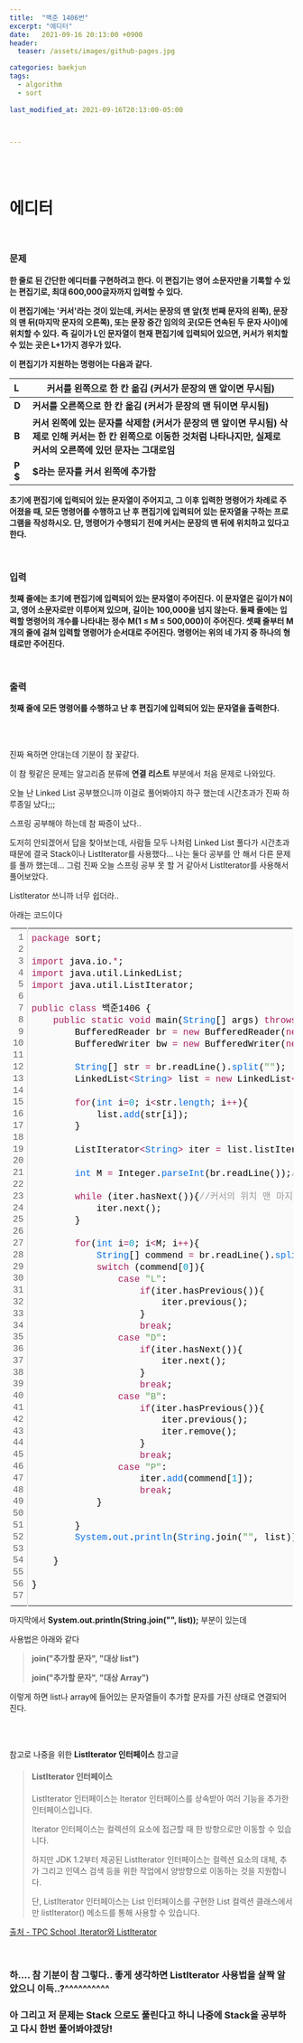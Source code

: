 ```yaml
---
title:  "백준 1406번"
excerpt: "에디터"
date:   2021-09-16 20:13:00 +0900
header:
  teaser: /assets/images/github-pages.jpg

categories: baekjun
tags:
  - algorithm
  - sort
  
last_modified_at: 2021-09-16T20:13:00-05:00



---
```


<br/>

<br/>

# 에디터

<br/>

### 문제

**한 줄로 된 간단한 에디터를 구현하려고 한다. 이 편집기는 영어 소문자만을 기록할 수 있는 편집기로, 최대 600,000글자까지 입력할 수 있다.**

**이 편집기에는 '커서'라는 것이 있는데, 커서는 문장의 맨 앞(첫 번째 문자의 왼쪽), 문장의 맨 뒤(마지막 문자의 오른쪽), 또는 문장 중간 임의의 곳(모든 연속된 두 문자 사이)에 위치할 수 있다. 즉 길이가 L인 문자열이 현재 편집기에 입력되어 있으면, 커서가 위치할 수 있는 곳은 L+1가지 경우가 있다.**

**이 편집기가 지원하는 명령어는 다음과 같다.**

| **L**   | **커서를 왼쪽으로 한 칸 옮김 (커서가 문장의 맨 앞이면 무시됨)** |
| :------ | ------------------------------------------------------------ |
| **D**   | **커서를 오른쪽으로 한 칸 옮김 (커서가 문장의 맨 뒤이면 무시됨)** |
| **B**   | **커서 왼쪽에 있는 문자를 삭제함 (커서가 문장의 맨 앞이면 무시됨) 삭제로 인해 커서는 한 칸 왼쪽으로 이동한 것처럼 나타나지만, 실제로 커서의 오른쪽에 있던 문자는 그대로임** |
| **P $** | **$라는 문자를 커서 왼쪽에 추가함**                          |

**초기에 편집기에 입력되어 있는 문자열이 주어지고, 그 이후 입력한 명령어가 차례로 주어졌을 때, 모든 명령어를 수행하고 난 후 편집기에 입력되어 있는 문자열을 구하는 프로그램을 작성하시오. 단, 명령어가 수행되기 전에 커서는 문장의 맨 뒤에 위치하고 있다고 한다.**

<br/>

### 입력

**첫째 줄에는 초기에 편집기에 입력되어 있는 문자열이 주어진다. 이 문자열은 길이가 N이고, 영어 소문자로만 이루어져 있으며, 길이는 100,000을 넘지 않는다. 둘째 줄에는 입력할 명령어의 개수를 나타내는 정수 M(1 ≤ M ≤ 500,000)이 주어진다. 셋째 줄부터 M개의 줄에 걸쳐 입력할 명령어가 순서대로 주어진다. 명령어는 위의 네 가지 중 하나의 형태로만 주어진다.**

<br/>

### 출력

**첫째 줄에 모든 명령어를 수행하고 난 후 편집기에 입력되어 있는 문자열을 출력한다.**

<br/>

<br/>

진짜 욕하면 안대는데 기분이 참 꽃같다.

이 참 뭣같은 문제는 알고리즘 분류에 **연결 리스트** 부분에서 처음 문제로 나와있다.

오늘 난 Linked List 공부했으니까 이걸로 풀어봐야지 하구 했는데 시간초과가 진짜 하루종일 났다;;;

스프링 공부해야 하는데 참 짜증이 났다..

도저히 안되겠어서 답을 찾아보는데, 사람들 모두 나처럼 Linked List 풀다가 시간초과 때문에 결국 Stack이나 ListIterator를 사용했다... 나는 둘다 공부를 안 해서 다른 문제를 풀까 했는데... 그럼 진짜 오늘 스프링 공부 못 할 거 같아서 ListIterator를 사용해서 풀어보았다.

ListIterator 쓰니까 너무 쉽더라..

아래는 코드이다

<div class="colorscripter-code" style="color:#010101;font-family:Consolas, 'Liberation Mono', Menlo, Courier, monospace !important; position:relative !important;overflow:auto"><table class="colorscripter-code-table" style="margin:0;padding:0;border:none;background-color:#fafafa;border-radius:4px;" cellspacing="0" cellpadding="0"><tr><td style="padding:6px;border-right:2px solid #e5e5e5"><div style="margin:0;padding:0;word-break:normal;text-align:right;color:#666;font-family:Consolas, 'Liberation Mono', Menlo, Courier, monospace !important;line-height:130%"><div style="line-height:130%">1</div><div style="line-height:130%">2</div><div style="line-height:130%">3</div><div style="line-height:130%">4</div><div style="line-height:130%">5</div><div style="line-height:130%">6</div><div style="line-height:130%">7</div><div style="line-height:130%">8</div><div style="line-height:130%">9</div><div style="line-height:130%">10</div><div style="line-height:130%">11</div><div style="line-height:130%">12</div><div style="line-height:130%">13</div><div style="line-height:130%">14</div><div style="line-height:130%">15</div><div style="line-height:130%">16</div><div style="line-height:130%">17</div><div style="line-height:130%">18</div><div style="line-height:130%">19</div><div style="line-height:130%">20</div><div style="line-height:130%">21</div><div style="line-height:130%">22</div><div style="line-height:130%">23</div><div style="line-height:130%">24</div><div style="line-height:130%">25</div><div style="line-height:130%">26</div><div style="line-height:130%">27</div><div style="line-height:130%">28</div><div style="line-height:130%">29</div><div style="line-height:130%">30</div><div style="line-height:130%">31</div><div style="line-height:130%">32</div><div style="line-height:130%">33</div><div style="line-height:130%">34</div><div style="line-height:130%">35</div><div style="line-height:130%">36</div><div style="line-height:130%">37</div><div style="line-height:130%">38</div><div style="line-height:130%">39</div><div style="line-height:130%">40</div><div style="line-height:130%">41</div><div style="line-height:130%">42</div><div style="line-height:130%">43</div><div style="line-height:130%">44</div><div style="line-height:130%">45</div><div style="line-height:130%">46</div><div style="line-height:130%">47</div><div style="line-height:130%">48</div><div style="line-height:130%">49</div><div style="line-height:130%">50</div><div style="line-height:130%">51</div><div style="line-height:130%">52</div><div style="line-height:130%">53</div><div style="line-height:130%">54</div><div style="line-height:130%">55</div><div style="line-height:130%">56</div><div style="line-height:130%">57</div></div></td><td style="padding:6px 0;text-align:left"><div style="margin:0;padding:0;color:#010101;font-family:Consolas, 'Liberation Mono', Menlo, Courier, monospace !important;line-height:130%"><div style="padding:0 6px; white-space:pre; line-height:130%"><span style="color:#a71d5d">package</span>&nbsp;sort;</div><div style="padding:0 6px; white-space:pre; line-height:130%">&nbsp;</div><div style="padding:0 6px; white-space:pre; line-height:130%"><span style="color:#a71d5d">import</span>&nbsp;java.io.<span style="color:#0086b3"></span><span style="color:#a71d5d">*</span>;</div><div style="padding:0 6px; white-space:pre; line-height:130%"><span style="color:#a71d5d">import</span>&nbsp;java.util.LinkedList;</div><div style="padding:0 6px; white-space:pre; line-height:130%"><span style="color:#a71d5d">import</span>&nbsp;java.util.ListIterator;</div><div style="padding:0 6px; white-space:pre; line-height:130%">&nbsp;</div><div style="padding:0 6px; white-space:pre; line-height:130%"><span style="color:#a71d5d">public</span>&nbsp;<span style="color:#a71d5d">class</span>&nbsp;백준1406&nbsp;{</div><div style="padding:0 6px; white-space:pre; line-height:130%">&nbsp;&nbsp;&nbsp;&nbsp;<span style="color:#a71d5d">public</span>&nbsp;<span style="color:#a71d5d">static</span>&nbsp;<span style="color:#a71d5d">void</span>&nbsp;main(<span style="color:#066de2">String</span>[]&nbsp;args)&nbsp;<span style="color:#a71d5d">throws</span>&nbsp;IOException&nbsp;{</div><div style="padding:0 6px; white-space:pre; line-height:130%">&nbsp;&nbsp;&nbsp;&nbsp;&nbsp;&nbsp;&nbsp;&nbsp;BufferedReader&nbsp;br&nbsp;<span style="color:#0086b3"></span><span style="color:#a71d5d">=</span>&nbsp;<span style="color:#a71d5d">new</span>&nbsp;BufferedReader(<span style="color:#a71d5d">new</span>&nbsp;InputStreamReader(<span style="color:#066de2">System</span>.<span style="color:#066de2">in</span>));</div><div style="padding:0 6px; white-space:pre; line-height:130%">&nbsp;&nbsp;&nbsp;&nbsp;&nbsp;&nbsp;&nbsp;&nbsp;BufferedWriter&nbsp;bw&nbsp;<span style="color:#0086b3"></span><span style="color:#a71d5d">=</span>&nbsp;<span style="color:#a71d5d">new</span>&nbsp;BufferedWriter(<span style="color:#a71d5d">new</span>&nbsp;OutputStreamWriter(<span style="color:#066de2">System</span>.<span style="color:#066de2">out</span>));</div><div style="padding:0 6px; white-space:pre; line-height:130%">&nbsp;</div><div style="padding:0 6px; white-space:pre; line-height:130%">&nbsp;&nbsp;&nbsp;&nbsp;&nbsp;&nbsp;&nbsp;&nbsp;<span style="color:#066de2">String</span>[]&nbsp;str&nbsp;<span style="color:#0086b3"></span><span style="color:#a71d5d">=</span>&nbsp;br.readLine().<span style="color:#066de2">split</span>(<span style="color:#63a35c">""</span>);</div><div style="padding:0 6px; white-space:pre; line-height:130%">&nbsp;&nbsp;&nbsp;&nbsp;&nbsp;&nbsp;&nbsp;&nbsp;LinkedList<span style="color:#0086b3"></span><span style="color:#a71d5d">&lt;</span><span style="color:#066de2">String</span><span style="color:#a71d5d">&gt;</span>&nbsp;list&nbsp;<span style="color:#0086b3"></span><span style="color:#a71d5d">=</span>&nbsp;<span style="color:#a71d5d">new</span>&nbsp;LinkedList<span style="color:#0086b3"></span><span style="color:#a71d5d">&lt;</span><span style="color:#0086b3"></span><span style="color:#a71d5d">&gt;</span>();</div><div style="padding:0 6px; white-space:pre; line-height:130%">&nbsp;</div><div style="padding:0 6px; white-space:pre; line-height:130%">&nbsp;&nbsp;&nbsp;&nbsp;&nbsp;&nbsp;&nbsp;&nbsp;<span style="color:#a71d5d">for</span>(<span style="color:#066de2">int</span>&nbsp;i<span style="color:#0086b3"></span><span style="color:#a71d5d">=</span><span style="color:#0099cc">0</span>;&nbsp;i<span style="color:#0086b3"></span><span style="color:#a71d5d">&lt;</span>str.<span style="color:#066de2">length</span>;&nbsp;i<span style="color:#0086b3"></span><span style="color:#a71d5d">+</span><span style="color:#0086b3"></span><span style="color:#a71d5d">+</span>){</div><div style="padding:0 6px; white-space:pre; line-height:130%">&nbsp;&nbsp;&nbsp;&nbsp;&nbsp;&nbsp;&nbsp;&nbsp;&nbsp;&nbsp;&nbsp;&nbsp;list.<span style="color:#066de2">add</span>(str[i]);</div><div style="padding:0 6px; white-space:pre; line-height:130%">&nbsp;&nbsp;&nbsp;&nbsp;&nbsp;&nbsp;&nbsp;&nbsp;}</div><div style="padding:0 6px; white-space:pre; line-height:130%">&nbsp;</div><div style="padding:0 6px; white-space:pre; line-height:130%">&nbsp;&nbsp;&nbsp;&nbsp;&nbsp;&nbsp;&nbsp;&nbsp;ListIterator<span style="color:#0086b3"></span><span style="color:#a71d5d">&lt;</span><span style="color:#066de2">String</span><span style="color:#a71d5d">&gt;</span>&nbsp;iter&nbsp;<span style="color:#0086b3"></span><span style="color:#a71d5d">=</span>&nbsp;list.listIterator();<span style="color:#999999">//커서의&nbsp;위치</span></div><div style="padding:0 6px; white-space:pre; line-height:130%">&nbsp;</div><div style="padding:0 6px; white-space:pre; line-height:130%">&nbsp;&nbsp;&nbsp;&nbsp;&nbsp;&nbsp;&nbsp;&nbsp;<span style="color:#066de2">int</span>&nbsp;M&nbsp;<span style="color:#0086b3"></span><span style="color:#a71d5d">=</span>&nbsp;Integer.<span style="color:#066de2">parseInt</span>(br.readLine());<span style="color:#999999">//명령어&nbsp;개수&nbsp;입력</span></div><div style="padding:0 6px; white-space:pre; line-height:130%">&nbsp;</div><div style="padding:0 6px; white-space:pre; line-height:130%">&nbsp;&nbsp;&nbsp;&nbsp;&nbsp;&nbsp;&nbsp;&nbsp;<span style="color:#a71d5d">while</span>&nbsp;(iter.hasNext()){<span style="color:#999999">//커서의&nbsp;위치&nbsp;맨&nbsp;마지막으로</span></div><div style="padding:0 6px; white-space:pre; line-height:130%">&nbsp;&nbsp;&nbsp;&nbsp;&nbsp;&nbsp;&nbsp;&nbsp;&nbsp;&nbsp;&nbsp;&nbsp;iter.next();</div><div style="padding:0 6px; white-space:pre; line-height:130%">&nbsp;&nbsp;&nbsp;&nbsp;&nbsp;&nbsp;&nbsp;&nbsp;}</div><div style="padding:0 6px; white-space:pre; line-height:130%">&nbsp;</div><div style="padding:0 6px; white-space:pre; line-height:130%">&nbsp;&nbsp;&nbsp;&nbsp;&nbsp;&nbsp;&nbsp;&nbsp;<span style="color:#a71d5d">for</span>(<span style="color:#066de2">int</span>&nbsp;i<span style="color:#0086b3"></span><span style="color:#a71d5d">=</span><span style="color:#0099cc">0</span>;&nbsp;i<span style="color:#0086b3"></span><span style="color:#a71d5d">&lt;</span>M;&nbsp;i<span style="color:#0086b3"></span><span style="color:#a71d5d">+</span><span style="color:#0086b3"></span><span style="color:#a71d5d">+</span>){</div><div style="padding:0 6px; white-space:pre; line-height:130%">&nbsp;&nbsp;&nbsp;&nbsp;&nbsp;&nbsp;&nbsp;&nbsp;&nbsp;&nbsp;&nbsp;&nbsp;<span style="color:#066de2">String</span>[]&nbsp;commend&nbsp;<span style="color:#0086b3"></span><span style="color:#a71d5d">=</span>&nbsp;br.readLine().<span style="color:#066de2">split</span>(<span style="color:#63a35c">"&nbsp;"</span>);</div><div style="padding:0 6px; white-space:pre; line-height:130%">&nbsp;&nbsp;&nbsp;&nbsp;&nbsp;&nbsp;&nbsp;&nbsp;&nbsp;&nbsp;&nbsp;&nbsp;<span style="color:#a71d5d">switch</span>&nbsp;(commend[<span style="color:#0099cc">0</span>]){</div><div style="padding:0 6px; white-space:pre; line-height:130%">&nbsp;&nbsp;&nbsp;&nbsp;&nbsp;&nbsp;&nbsp;&nbsp;&nbsp;&nbsp;&nbsp;&nbsp;&nbsp;&nbsp;&nbsp;&nbsp;<span style="color:#a71d5d">case</span>&nbsp;<span style="color:#63a35c">"L"</span>:</div><div style="padding:0 6px; white-space:pre; line-height:130%">&nbsp;&nbsp;&nbsp;&nbsp;&nbsp;&nbsp;&nbsp;&nbsp;&nbsp;&nbsp;&nbsp;&nbsp;&nbsp;&nbsp;&nbsp;&nbsp;&nbsp;&nbsp;&nbsp;&nbsp;<span style="color:#a71d5d">if</span>(iter.hasPrevious()){</div><div style="padding:0 6px; white-space:pre; line-height:130%">&nbsp;&nbsp;&nbsp;&nbsp;&nbsp;&nbsp;&nbsp;&nbsp;&nbsp;&nbsp;&nbsp;&nbsp;&nbsp;&nbsp;&nbsp;&nbsp;&nbsp;&nbsp;&nbsp;&nbsp;&nbsp;&nbsp;&nbsp;&nbsp;iter.previous();</div><div style="padding:0 6px; white-space:pre; line-height:130%">&nbsp;&nbsp;&nbsp;&nbsp;&nbsp;&nbsp;&nbsp;&nbsp;&nbsp;&nbsp;&nbsp;&nbsp;&nbsp;&nbsp;&nbsp;&nbsp;&nbsp;&nbsp;&nbsp;&nbsp;}</div><div style="padding:0 6px; white-space:pre; line-height:130%">&nbsp;&nbsp;&nbsp;&nbsp;&nbsp;&nbsp;&nbsp;&nbsp;&nbsp;&nbsp;&nbsp;&nbsp;&nbsp;&nbsp;&nbsp;&nbsp;&nbsp;&nbsp;&nbsp;&nbsp;<span style="color:#a71d5d">break</span>;</div><div style="padding:0 6px; white-space:pre; line-height:130%">&nbsp;&nbsp;&nbsp;&nbsp;&nbsp;&nbsp;&nbsp;&nbsp;&nbsp;&nbsp;&nbsp;&nbsp;&nbsp;&nbsp;&nbsp;&nbsp;<span style="color:#a71d5d">case</span>&nbsp;<span style="color:#63a35c">"D"</span>:</div><div style="padding:0 6px; white-space:pre; line-height:130%">&nbsp;&nbsp;&nbsp;&nbsp;&nbsp;&nbsp;&nbsp;&nbsp;&nbsp;&nbsp;&nbsp;&nbsp;&nbsp;&nbsp;&nbsp;&nbsp;&nbsp;&nbsp;&nbsp;&nbsp;<span style="color:#a71d5d">if</span>(iter.hasNext()){</div><div style="padding:0 6px; white-space:pre; line-height:130%">&nbsp;&nbsp;&nbsp;&nbsp;&nbsp;&nbsp;&nbsp;&nbsp;&nbsp;&nbsp;&nbsp;&nbsp;&nbsp;&nbsp;&nbsp;&nbsp;&nbsp;&nbsp;&nbsp;&nbsp;&nbsp;&nbsp;&nbsp;&nbsp;iter.next();</div><div style="padding:0 6px; white-space:pre; line-height:130%">&nbsp;&nbsp;&nbsp;&nbsp;&nbsp;&nbsp;&nbsp;&nbsp;&nbsp;&nbsp;&nbsp;&nbsp;&nbsp;&nbsp;&nbsp;&nbsp;&nbsp;&nbsp;&nbsp;&nbsp;}</div><div style="padding:0 6px; white-space:pre; line-height:130%">&nbsp;&nbsp;&nbsp;&nbsp;&nbsp;&nbsp;&nbsp;&nbsp;&nbsp;&nbsp;&nbsp;&nbsp;&nbsp;&nbsp;&nbsp;&nbsp;&nbsp;&nbsp;&nbsp;&nbsp;<span style="color:#a71d5d">break</span>;</div><div style="padding:0 6px; white-space:pre; line-height:130%">&nbsp;&nbsp;&nbsp;&nbsp;&nbsp;&nbsp;&nbsp;&nbsp;&nbsp;&nbsp;&nbsp;&nbsp;&nbsp;&nbsp;&nbsp;&nbsp;<span style="color:#a71d5d">case</span>&nbsp;<span style="color:#63a35c">"B"</span>:</div><div style="padding:0 6px; white-space:pre; line-height:130%">&nbsp;&nbsp;&nbsp;&nbsp;&nbsp;&nbsp;&nbsp;&nbsp;&nbsp;&nbsp;&nbsp;&nbsp;&nbsp;&nbsp;&nbsp;&nbsp;&nbsp;&nbsp;&nbsp;&nbsp;<span style="color:#a71d5d">if</span>(iter.hasPrevious()){</div><div style="padding:0 6px; white-space:pre; line-height:130%">&nbsp;&nbsp;&nbsp;&nbsp;&nbsp;&nbsp;&nbsp;&nbsp;&nbsp;&nbsp;&nbsp;&nbsp;&nbsp;&nbsp;&nbsp;&nbsp;&nbsp;&nbsp;&nbsp;&nbsp;&nbsp;&nbsp;&nbsp;&nbsp;iter.previous();</div><div style="padding:0 6px; white-space:pre; line-height:130%">&nbsp;&nbsp;&nbsp;&nbsp;&nbsp;&nbsp;&nbsp;&nbsp;&nbsp;&nbsp;&nbsp;&nbsp;&nbsp;&nbsp;&nbsp;&nbsp;&nbsp;&nbsp;&nbsp;&nbsp;&nbsp;&nbsp;&nbsp;&nbsp;iter.remove();</div><div style="padding:0 6px; white-space:pre; line-height:130%">&nbsp;&nbsp;&nbsp;&nbsp;&nbsp;&nbsp;&nbsp;&nbsp;&nbsp;&nbsp;&nbsp;&nbsp;&nbsp;&nbsp;&nbsp;&nbsp;&nbsp;&nbsp;&nbsp;&nbsp;}</div><div style="padding:0 6px; white-space:pre; line-height:130%">&nbsp;&nbsp;&nbsp;&nbsp;&nbsp;&nbsp;&nbsp;&nbsp;&nbsp;&nbsp;&nbsp;&nbsp;&nbsp;&nbsp;&nbsp;&nbsp;&nbsp;&nbsp;&nbsp;&nbsp;<span style="color:#a71d5d">break</span>;</div><div style="padding:0 6px; white-space:pre; line-height:130%">&nbsp;&nbsp;&nbsp;&nbsp;&nbsp;&nbsp;&nbsp;&nbsp;&nbsp;&nbsp;&nbsp;&nbsp;&nbsp;&nbsp;&nbsp;&nbsp;<span style="color:#a71d5d">case</span>&nbsp;<span style="color:#63a35c">"P"</span>:</div><div style="padding:0 6px; white-space:pre; line-height:130%">&nbsp;&nbsp;&nbsp;&nbsp;&nbsp;&nbsp;&nbsp;&nbsp;&nbsp;&nbsp;&nbsp;&nbsp;&nbsp;&nbsp;&nbsp;&nbsp;&nbsp;&nbsp;&nbsp;&nbsp;iter.<span style="color:#066de2">add</span>(commend[<span style="color:#0099cc">1</span>]);</div><div style="padding:0 6px; white-space:pre; line-height:130%">&nbsp;&nbsp;&nbsp;&nbsp;&nbsp;&nbsp;&nbsp;&nbsp;&nbsp;&nbsp;&nbsp;&nbsp;&nbsp;&nbsp;&nbsp;&nbsp;&nbsp;&nbsp;&nbsp;&nbsp;<span style="color:#a71d5d">break</span>;</div><div style="padding:0 6px; white-space:pre; line-height:130%">&nbsp;&nbsp;&nbsp;&nbsp;&nbsp;&nbsp;&nbsp;&nbsp;&nbsp;&nbsp;&nbsp;&nbsp;}</div><div style="padding:0 6px; white-space:pre; line-height:130%">&nbsp;</div><div style="padding:0 6px; white-space:pre; line-height:130%">&nbsp;&nbsp;&nbsp;&nbsp;&nbsp;&nbsp;&nbsp;&nbsp;}</div><div style="padding:0 6px; white-space:pre; line-height:130%">&nbsp;&nbsp;&nbsp;&nbsp;&nbsp;&nbsp;&nbsp;&nbsp;<span style="color:#066de2">System</span>.<span style="color:#066de2">out</span>.<span style="color:#066de2">println</span>(<span style="color:#066de2">String</span>.join(<span style="color:#63a35c">""</span>,&nbsp;list));</div><div style="padding:0 6px; white-space:pre; line-height:130%">&nbsp;</div><div style="padding:0 6px; white-space:pre; line-height:130%">&nbsp;&nbsp;&nbsp;&nbsp;}</div><div style="padding:0 6px; white-space:pre; line-height:130%">&nbsp;</div><div style="padding:0 6px; white-space:pre; line-height:130%">}</div><div style="padding:0 6px; white-space:pre; line-height:130%">&nbsp;</div></div><div style="text-align:right;margin-top:-13px;margin-right:5px;font-size:9px;font-style:italic"><a href="http://colorscripter.com/info#e" target="_blank" style="color:#e5e5e5text-decoration:none">Colored by Color Scripter</a></div></td><td style="vertical-align:bottom;padding:0 2px 4px 0"><a href="http://colorscripter.com/info#e" target="_blank" style="text-decoration:none;color:white"><span style="font-size:9px;word-break:normal;background-color:#e5e5e5;color:white;border-radius:10px;padding:1px">cs</span></a></td></tr></table></div>

마지막에서 **System.out.println(String.join("", list));** 부분이 있는데 

사용법은 아래와 같다

> **join("추가할 문자", "대상 list")**
>
> **join("추가할 문자", "대상 Array")**

이렇게 하면 list나 array에 들어있는 문자열들이 추가할 문자를 가진 상태로 연결되어진다.

<br/>

<br/>

참고로 나중을 위한 **ListIterator<E> 인터페이스** 참고글

> #### ListIterator<E> 인터페이스
>
> ListIterator 인터페이스는 Iterator 인터페이스를 상속받아 여러 기능을 추가한 인터페이스입니다.
>
> Iterator 인터페이스는 컬렉션의 요소에 접근할 때 한 방향으로만 이동할 수 있습니다.
>
> 하지만 JDK 1.2부터 제공된 ListIterator 인터페이스는 컬렉션 요소의 대체, 추가 그리고 인덱스 검색 등을 위한 작업에서 양방향으로 이동하는 것을 지원합니다.
>
> 단, ListIterator 인터페이스는 List 인터페이스를 구현한 List 컬렉션 클래스에서만 listIterator() 메소드를 통해 사용할 수 있습니다.

[출처 - TPC School ,Iterator와 ListIterator](http://tcpschool.com/java/java_collectionFramework_iterator)

<br/>

### 하.... 참 기분이 참 그렇다.. 좋게 생각하면 ListIterator 사용법을 살짝 알았으니 이득..?^^^^^^^^^^ 

### 아 그리고 저 문제는 Stack 으로도 풀린다고 하니 나중에 Stack을 공부하고 다시 한번 풀어봐야겠당!